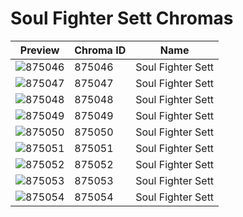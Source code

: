 # Soul Fighter Sett Chromas

| Preview | Chroma ID | Name |
|---------|-----------|------|
| ![875046](https://raw.communitydragon.org/latest/plugins/rcp-be-lol-game-data/global/default/v1/champion-chroma-images/875/875046.png) | 875046 | Soul Fighter Sett |
| ![875047](https://raw.communitydragon.org/latest/plugins/rcp-be-lol-game-data/global/default/v1/champion-chroma-images/875/875047.png) | 875047 | Soul Fighter Sett |
| ![875048](https://raw.communitydragon.org/latest/plugins/rcp-be-lol-game-data/global/default/v1/champion-chroma-images/875/875048.png) | 875048 | Soul Fighter Sett |
| ![875049](https://raw.communitydragon.org/latest/plugins/rcp-be-lol-game-data/global/default/v1/champion-chroma-images/875/875049.png) | 875049 | Soul Fighter Sett |
| ![875050](https://raw.communitydragon.org/latest/plugins/rcp-be-lol-game-data/global/default/v1/champion-chroma-images/875/875050.png) | 875050 | Soul Fighter Sett |
| ![875051](https://raw.communitydragon.org/latest/plugins/rcp-be-lol-game-data/global/default/v1/champion-chroma-images/875/875051.png) | 875051 | Soul Fighter Sett |
| ![875052](https://raw.communitydragon.org/latest/plugins/rcp-be-lol-game-data/global/default/v1/champion-chroma-images/875/875052.png) | 875052 | Soul Fighter Sett |
| ![875053](https://raw.communitydragon.org/latest/plugins/rcp-be-lol-game-data/global/default/v1/champion-chroma-images/875/875053.png) | 875053 | Soul Fighter Sett |
| ![875054](https://raw.communitydragon.org/latest/plugins/rcp-be-lol-game-data/global/default/v1/champion-chroma-images/875/875054.png) | 875054 | Soul Fighter Sett |